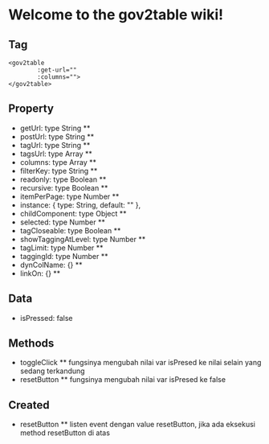 # Welcome to the gov2table wiki!
## Tag
```
<gov2table
        :get-url=""
        :columns="">
</gov2table>
```
## Property
- getUrl: type String **
- postUrl: type String **
- tagUrl: type String **
- tagsUrl: type Array **
- columns: type Array **
- filterKey: type String **
- readonly: type Boolean **
- recursive: type Boolean **
- itemPerPage: type Number **
- instance: {
        type: String,
        default: ""
    },
- childComponent: type Object **
- selected: type Number **
- tagCloseable: type Boolean **
- showTaggingAtLevel: type Number **
- tagLimit: type Number **
- taggingId: type Number **
- dynColName: {} **
- linkOn: {} **

## Data
 - isPressed: false
 ## Methods
 - toggleClick ** fungsinya mengubah nilai var isPresed ke nilai selain yang sedang terkandung
 - resetButton ** fungsinya mengubah nilai var isPresed ke false
 ## Created
 - resetButton ** listen event dengan value resetButton, jika ada eksekusi method resetButton di atas
